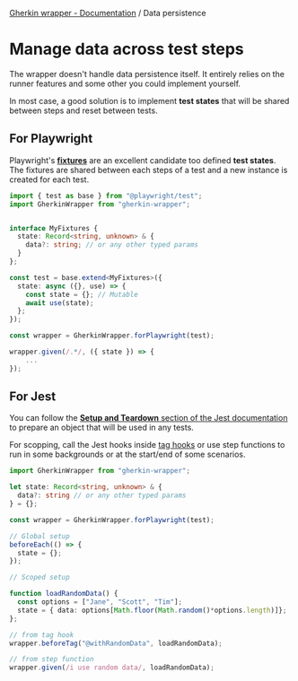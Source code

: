 [Gherkin wrapper - Documentation](./README.md) / Data persistence

# Manage data across test steps

The wrapper doesn't handle data persistence itself. It entirely relies on the runner features and some other you could implement yourself.

In most case, a good solution is to implement __test states__ that will be shared between steps and reset between tests.

## For Playwright

Playwright's [__fixtures__](https://playwright.dev/docs/test-fixtures) are an excellent candidate too defined __test states__. The fixtures are shared between each steps of a test and a new instance is created for each test.

```typescript
import { test as base } from "@playwright/test";
import GherkinWrapper from "gherkin-wrapper";


interface MyFixtures {
  state: Record<string, unknown> & {
    data?: string; // or any other typed params
  }
};

const test = base.extend<MyFixtures>({
  state: async ({}, use) => {
    const state = {}; // Mutable
    await use(state);
  };
});

const wrapper = GherkinWrapper.forPlaywright(test);

wrapper.given(/.*/, ({ state }) => {
    ...
});
```

## For Jest

You can follow the [__Setup and Teardown__ section of the Jest documentation](https://jestjs.io/docs/next/setup-teardown) to prepare an object that will be used in any tests.

For scopping, call the Jest hooks inside [tag hooks](./api/classes/common.Hooks.md#beforetag) or use step functions to run in some backgrounds or at the start/end of some scenarios.

```typescript
import GherkinWrapper from "gherkin-wrapper";

let state: Record<string, unknown> & {
  data?: string // or any other typed params
} = {};

const wrapper = GherkinWrapper.forPlaywright(test);

// Global setup
beforeEach(() => {
  state = {};
});

// Scoped setup

function loadRandomData() {
  const options = ["Jane", "Scott", "Tim"];
  state = { data: options[Math.floor(Math.random()*options.length)]};
};

// from tag hook
wrapper.beforeTag("@withRandomData", loadRandomData);

// from step function
wrapper.given(/i use random data/, loadRandomData);
```